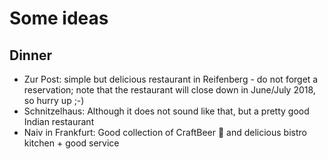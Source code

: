 # Some ideas

## Dinner

* Zur Post: simple but delicious restaurant in Reifenberg - do not forget a reservation; note that the restaurant will close down in June/July 2018, so hurry up ;-)
* Schnitzelhaus: Although it does not sound like that, but a pretty good Indian restaurant
* Naiv in Frankfurt: Good collection of CraftBeer 🍺 and delicious bistro kitchen + good service
